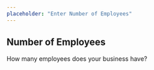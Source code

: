```yaml
---
placeholder: "Enter Number of Employees"
---
```


## Number of Employees

How many employees does your business have?
